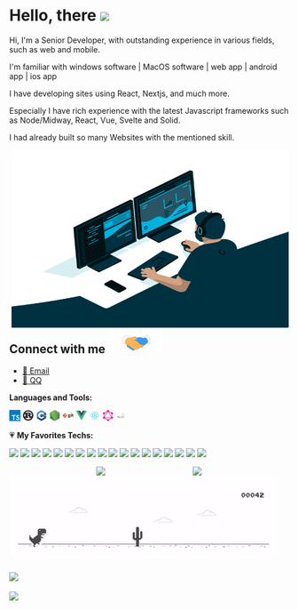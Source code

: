 

# Hello, there <img src="https://media.giphy.com/media/hvRJCLFzcasrR4ia7z/giphy.gif" width="25px">

Hi, I'm a Senior Developer, with outstanding experience in various fields, such as web and mobile.

I'm familiar with windows software | MacOS software | web app | android app | ios app

I have developing sites using React, Nextjs, and much more.

Especially I have rich experience with the latest Javascript frameworks such as Node/Midway, React, Vue, Svelte and Solid.

I had already built so many Websites with the mentioned skill.

 <div>
  <img align="right" alt="GIF" src="media/code.gif?raw=true" width="500" height="320" />
</div>

<h2> Connect with me <img src='./media/handshake.gif' width="100px"> </h2>


- [📝 Email](mailto:a1739616529@gmail.com)
- [🐧 QQ](QQ:1739616529)

**Languages and Tools:**

<code><img height="20" src="https://raw.githubusercontent.com/github/explore/80688e429a7d4ef2fca1e82350fe8e3517d3494d/topics/typescript/typescript.png"></code>
<code><img height="20" src="https://raw.githubusercontent.com/github/explore/80688e429a7d4ef2fca1e82350fe8e3517d3494d/topics/rust/rust.png"></code>
<code><img height="20" src="https://raw.githubusercontent.com/github/explore/80688e429a7d4ef2fca1e82350fe8e3517d3494d/topics/cpp/cpp.png"></code>
<code><img height="20" src="https://raw.githubusercontent.com/github/explore/80688e429a7d4ef2fca1e82350fe8e3517d3494d/topics/nodejs/nodejs.png"></code>
<code><img height="20" src="https://raw.githubusercontent.com/github/explore/80688e429a7d4ef2fca1e82350fe8e3517d3494d/topics/git/git.png"></code>
<code><img height="20" src="https://raw.githubusercontent.com/github/explore/80688e429a7d4ef2fca1e82350fe8e3517d3494d/topics/vue/vue.png"></code>
<code><img height="20" src="https://raw.githubusercontent.com/github/explore/80688e429a7d4ef2fca1e82350fe8e3517d3494d/topics/react/react.png"></code>
<code><img height="20" src="https://raw.githubusercontent.com/github/explore/5c058a388828bb5fde0bcafd4bc867b5bb3f26f3/topics/graphql/graphql.png"></code>
<code><img height="20" src="https://raw.githubusercontent.com/github/explore/80688e429a7d4ef2fca1e82350fe8e3517d3494d/topics/mysql/mysql.png"></code>

💗 **My Favorites Techs:**

![](https://img.shields.io/badge/Language-Rust-informational?style=flat&logo=rust&logoColor=white&color=3bac3a)
![](https://img.shields.io/badge/Language-JavaScript-informational?style=flat&logo=javascript&logoColor=white&color=3bac3a)
![](https://img.shields.io/badge/Language-TypeScript-informational?style=flat&logo=typescript&logoColor=white&color=3bac3a)
![](https://img.shields.io/badge/Language-Vlang-informational?style=flat&logo=v&logoColor=white&color=3bac3a)
![](https://img.shields.io/badge/Language-Golang-informational?style=flat&logo=go&logoColor=white&color=3bac3a)
![](https://img.shields.io/badge/Language-Cpp-informational?style=flat&logo=cplusplus&logoColor=white&color=3bac3a)
![](https://img.shields.io/badge/Language-C-informational?style=flat&logo=c&logoColor=white&color=3bac3a)
![](https://img.shields.io/badge/Framework-React-informational?style=flat&logo=react&logoColor=white&color=3bac3a)
![](https://img.shields.io/badge/Framework-Vue-informational?style=flat&logo=vue.js&logoColor=white&color=3bac3a)
![](https://img.shields.io/badge/Framework-Tokio-informational?style=flat&logo=tokio&logoColor=white&color=3bac3a)
![](https://img.shields.io/badge/Framework-Axum-informational?style=flat&logo=axum&logoColor=white&color=3bac3a)
![](https://img.shields.io/badge/Framework-Xorm-informational?style=flat&logo=xorm&logoColor=white&color=3bac3a)
![](https://img.shields.io/badge/CI/CD-Github_Action-informational?style=flat&logo=github&logoColor=white&color=3bac3a)
![](https://img.shields.io/badge/Database-PostgreSQL-informational?style=flat&logo=postgresql&logoColor=white&color=3bac3a)
![](https://img.shields.io/badge/Database-MySQL-informational?style=flat&logo=mysql&logoColor=white&color=3bac3a)
![](https://img.shields.io/badge/Database-MongoDB-informational?style=flat&logo=mongodb&logoColor=white&color=3bac3a)
![](https://img.shields.io/badge/Shell-Bash-informational?style=flat&logo=gnu-bash&logoColor=white&color=3bac3a)
![](https://img.shields.io/badge/Tools-Docker-informational?style=flat&logo=docker&logoColor=white&color=3bac3a)

<div style="display: flex; justify-content: space-evenly">
    <img src="https://github-readme-stats.vercel.app/api?username=1739616529" />
    <img src="https://github-readme-streak-stats.herokuapp.com/?&user=1739616529" />
</div>
<div>
    <img src="./media/Dino_non-birthday_version.gif" />
</div>

<div>
    <br />
    <img align="center" src="https://github-readme-stats.vercel.app/api/top-langs/?username=1739616529&layout=compact&include_all_commits=true" width="500px" /><br/>
</div>

<div>
    <br />
    <img align="center" src="https://github-readme-stats.vercel.app/api/wakatime?username=1739616529"  />
</div>